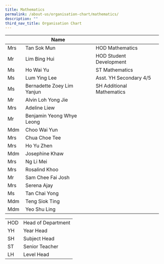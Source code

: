 ```yaml
---
title: Mathematics
permalink: /about-us/organisation-chart/mathematics/
description: ""
third_nav_title: Organisation Chart
---
```

| | Name | |
| --- | --- | --- |
| Mrs  | Tan Sok Mun | HOD Mathematics |
| Mr  | Lim Bing Hui  | HOD Student Development |
| Ms  | Ho Wai Yu  | ST Mathematics |
| Ms  | Lum Ying Lee | Asst. YH Secondary 4/5 |
| Ms  | Bernadette Zoey Lim Yanjun  | SH Additional Mathematics |
| Mr  | Alvin Loh Yong Jie |  |
| Mrs  | Adeline Liew  |   |
| Mr | Benjamin Yeong Whye Leong | |
| Mdm | Choo Wai Yun |   |
| Mrs | Chua Choe Tee  |   |
| Mrs | Ho Yu Zhen | |
| Mdm | Josephine Khaw  |   |
| Mrs | Ng Li Mei | |
| Mrs | Rosalind Khoo  |   |
| Mr  | Sam Chee Fai Josh |   |
| Mrs | Serena Ajay |   |
| Ms | Tan Chai Yong |   |
| Mdm | Teng Siok Ting |   |
| Mdm  | Yeo Shu Ling  |  |

| | |
|---|---|
| HOD | Head of Department |
|  YH | Year Head  |
|  SH | Subject Head  |
|  ST | Senior Teacher  |
|  LH | Level Head  |